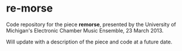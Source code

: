 # re-morse

Code repository for the piece __remorse__, presented by the University of Michigan's Electronic Chamber Music Ensemble, 23 March 2013.

Will update with a description of the piece and code at a future date.